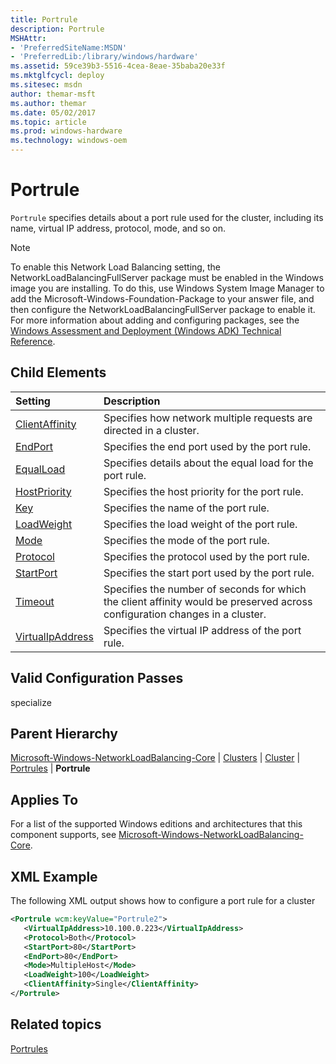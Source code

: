 ```yaml
---
title: Portrule
description: Portrule
MSHAttr:
- 'PreferredSiteName:MSDN'
- 'PreferredLib:/library/windows/hardware'
ms.assetid: 59ce39b3-5516-4cea-8eae-35baba20e33f
ms.mktglfcycl: deploy
ms.sitesec: msdn
author: themar-msft
ms.author: themar
ms.date: 05/02/2017
ms.topic: article
ms.prod: windows-hardware
ms.technology: windows-oem
---
```

# Portrule

`Portrule` specifies details about a port rule used for the cluster, including its name, virtual IP address, protocol, mode, and so on.

> [!Note]
> To enable this Network Load Balancing setting, the NetworkLoadBalancingFullServer package must be enabled in the Windows image you are installing. To do this, use Windows System Image Manager to add the Microsoft-Windows-Foundation-Package to your answer file, and then configure the NetworkLoadBalancingFullServer package to enable it. For more information about adding and configuring packages, see the [Windows Assessment and Deployment (Windows ADK) Technical Reference](http://go.microsoft.com/fwlink/?LinkId=206587).

## Child Elements

| Setting                 | Description                                                                           |
|:------------------------|:--------------------------------------------------------------------------------------|
| [ClientAffinity](microsoft-windows-networkloadbalancing-core-clusters-cluster-portrules-portrule-clientaffinity.md) | Specifies how network multiple requests are directed in a cluster. |
| [EndPort](microsoft-windows-networkloadbalancing-core-clusters-cluster-portrules-portrule-endport.md) | Specifies the end port used by the port rule. |
| [EqualLoad](microsoft-windows-networkloadbalancing-core-clusters-cluster-portrules-portrule-equalload.md) | Specifies details about the equal load for the port rule. |
| [HostPriority](microsoft-windows-networkloadbalancing-core-clusters-cluster-portrules-portrule-hostpriority.md) | Specifies the host priority for the port rule. |
| [Key](microsoft-windows-networkloadbalancing-core-clusters-cluster-portrules-portrule-key.md) | Specifies the name of the port rule. |
| [LoadWeight](microsoft-windows-networkloadbalancing-core-clusters-cluster-portrules-portrule-loadweight.md) | Specifies the load weight of the port rule. |
| [Mode](microsoft-windows-networkloadbalancing-core-clusters-cluster-portrules-portrule-mode.md) | Specifies the mode of the port rule. |
| [Protocol](microsoft-windows-networkloadbalancing-core-clusters-cluster-portrules-portrule-protocol.md) | Specifies the protocol used by the port rule. |
| [StartPort](microsoft-windows-networkloadbalancing-core-clusters-cluster-portrules-portrule-startport.md) | Specifies the start port used by the port rule. |
| [Timeout](microsoft-windows-networkloadbalancing-core-clusters-cluster-portrules-portrule-timeout.md) | Specifies the number of seconds for which the client affinity would be preserved across configuration changes in a cluster. |
| [VirtualIpAddress](microsoft-windows-networkloadbalancing-core-clusters-cluster-portrules-portrule-virtualipaddress.md) | Specifies the virtual IP address of the port rule. |

## Valid Configuration Passes

specialize

## Parent Hierarchy

[Microsoft-Windows-NetworkLoadBalancing-Core](microsoft-windows-networkloadbalancing-core.md) | [Clusters](microsoft-windows-networkloadbalancing-core-clusters.md) | [Cluster](microsoft-windows-networkloadbalancing-core-clusters-cluster.md) | [Portrules](microsoft-windows-networkloadbalancing-core-clusters-cluster-portrules.md) | **Portrule**

## Applies To

For a list of the supported Windows editions and architectures that this component supports, see [Microsoft-Windows-NetworkLoadBalancing-Core](microsoft-windows-networkloadbalancing-core.md).

## XML Example

The following XML output shows how to configure a port rule for a cluster

```XML
<Portrule wcm:keyValue="Portrule2">
   <VirtualIpAddress>10.100.0.223</VirtualIpAddress>
   <Protocol>Both</Protocol>
   <StartPort>80</StartPort>
   <EndPort>80</EndPort>
   <Mode>MultipleHost</Mode>
   <LoadWeight>100</LoadWeight>
   <ClientAffinity>Single</ClientAffinity>
</Portrule>
```

## Related topics

[Portrules](microsoft-windows-networkloadbalancing-core-clusters-cluster-portrules.md)
